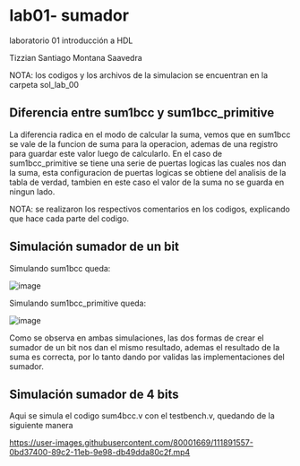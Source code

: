 # lab01- sumador 
laboratorio 01 introducción a HDL

Tizzian Santiago Montana Saavedra

NOTA: los codigos y los archivos de la simulacion se encuentran en la carpeta sol_lab_00

## Diferencia entre sum1bcc y sum1bcc_primitive

La diferencia radica en el modo de calcular la suma, vemos que en sum1bcc se vale de la funcion de suma para la operacion, ademas de una registro para guardar este valor luego de calcularlo. En el caso de sum1bcc_primitive se tiene una serie de puertas logicas las cuales nos dan la suma, esta configuracion de puertas logicas se obtiene del analisis de la tabla de verdad, tambien en este caso el valor de la suma no se guarda en ningun lado.

NOTA: se realizaron los respectivos comentarios en los codigos, explicando que hace cada parte del codigo.

## Simulación sumador de un bit

Simulando sum1bcc queda:

![image](https://user-images.githubusercontent.com/80001669/111889959-1d614f80-89b3-11eb-817e-4afda658b61f.png)

Simulando sum1bcc_primitive queda:

![image](https://user-images.githubusercontent.com/80001669/111890259-bdb87380-89b5-11eb-98b5-69093d5d96cf.png)

Como se observa en ambas simulaciones, las dos formas de crear el sumador de un bit nos dan el mismo resultado, ademas el resultado de la suma es correcta, por lo tanto dando por validas las implementaciones del sumador.

## Simulación sumador de 4 bits

Aqui se simula el codigo sum4bcc.v con el testbench.v, quedando de la siguiente manera

https://user-images.githubusercontent.com/80001669/111891557-0bd37400-89c2-11eb-9e98-db49dda80c2f.mp4
